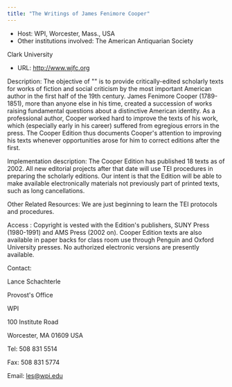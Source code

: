 ```yaml
---
title: "The Writings of James Fenimore Cooper"
---
```





* Host: WPI, Worcester, Mass., USA
* Other institutions involved: The American Antiquarian Society
 
 Clark University
* URL: <http://www.wjfc.org>



Description:
 The objective of "" is to provide critically-edited scholarly texts for works of
 fiction and social criticism by the most important American author in the first half
 of the 19th century. James Fenimore Cooper (1789-1851), more than anyone else in
 his time, created a succession of works raising fundamental questions about a distinctive
 American identity. As a professional author, Cooper worked hard to improve the texts
 of his work, which (especially early in his career) suffered from egregious errors
 in the press. The Cooper Edition thus documents Cooper's attention to improving his
 texts whenever opportunities arose for him to correct editions after the first. 



Implementation description:
 The Cooper Edition has published 18 texts as of 2002. All new editorial projects
 after that date will use TEI procedures in preparing the scholarly editions. Our
 intent is that the Edition will be able to make available electronically materials
 not previously part of printed texts, such as long cancellations.



Other Related Resources:
 We are just beginning to learn the TEI protocols and procedures.



Access :
 Copyright is vested with the Edition's publishers, SUNY Press (1980-1991) and AMS
 Press (2002 on). Cooper Edition texts are also available in paper backs for class
 room use through Penguin and Oxford University presses. No authorized electronic
 versions are presently available.



Contact: 



Lance Schachterle


Provost's Office
 
 WPI
 
 100 Institute Road
 
 Worcester, MA 01609 USA


Tel: 508 831 5514


Fax: 508 831 5774


Email: [les@wpi.edu](mailto:les@wpi.edu)





